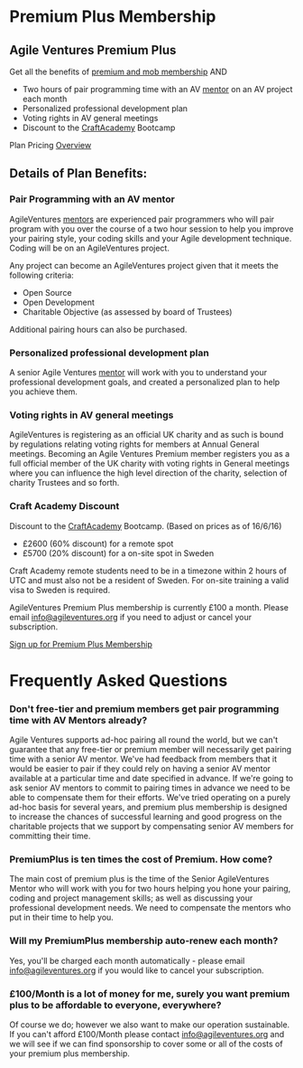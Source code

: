 # Premium Plus Membership

## Agile Ventures Premium Plus 

Get all the benefits of [premium and mob membership](http://www.agileventures.org/premium) AND 

- Two hours of pair programming time with an AV [mentor](http://www.agileventures.org/mentors) on an AV project each month
- Personalized professional development plan
- Voting rights in AV general meetings 
- Discount to the [CraftAcademy](https://craftacademy.se/international/) Bootcamp

Plan Pricing [Overview](http://www.agileventures.org/pricing)

## Details of Plan Benefits:

### Pair Programming with an AV mentor

AgileVentures [mentors](http://www.agileventures.org/mentors) are experienced pair programmers who will pair program with you over the course of a two hour session to help you improve your pairing style, your coding skills and your Agile development technique.  Coding will be on an AgileVentures project.

Any project can become an AgileVentures project given that it meets the following criteria:

- Open Source
- Open Development
- Charitable Objective (as assessed by board of Trustees)

Additional pairing hours can also be purchased. 

### Personalized professional development plan
    
A senior Agile Ventures [mentor](http://www.agileventures.org/mentors) will work with you to understand your professional development goals, and created a personalized plan to help you achieve them.

### Voting rights in AV general meetings

AgileVentures is registering as an official UK charity and as such is bound by regulations relating voting rights for members at Annual General meetings.  Becoming an Agile Ventures Premium member registers you as a full official member of the UK charity with voting rights in General meetings where you can influence the high level direction of the charity, selection of charity Trustees and so forth.

### Craft Academy Discount

Discount to the [CraftAcademy](https://craftacademy.se/international/) Bootcamp. (Based on prices as of 16/6/16)

- &#xa3;2600 (60% discount) for a remote spot 
- &#xa3;5700 (20% discount) for a on-site spot in Sweden

Craft Academy remote students need to be in a timezone within 2 hours of UTC and must also not be a resident of Sweden. For on-site training a valid visa to Sweden is required.

AgileVentures Premium Plus membership is currently &#xa3;100 a month.  Please email info@agileventures.org if you need to adjust or cancel your subscription.

[Sign up for Premium Plus Membership](http://www.agileventures.org/subscriptions//new?plan=premiumplus)

# Frequently Asked Questions

### Don't free-tier and premium members get pair programming time with AV Mentors already?

Agile Ventures supports ad-hoc pairing all round the world, but we can't guarantee that any free-tier or premium member will necessarily get pairing time with a senior AV mentor.  We've had feedback from members that it would be easier to pair if they could rely on having a senior AV mentor available at a particular time and date specified in advance.  If we're going to ask senior AV mentors to commit to pairing times in advance we need to be able to compensate them for their efforts.   We've tried operating on a purely ad-hoc basis for several years, and premium plus membership is designed to increase the chances of successful learning and good progress on the charitable projects that we support by compensating senior AV members for committing their time. 

### PremiumPlus is ten times the cost of Premium.  How come?

The main cost of premium plus is the time of the Senior AgileVentures Mentor who will work with you for two hours helping you hone your pairing, coding and project management skills; as well as discussing your professional development needs.  We need to compensate the mentors who put in their time to help you.

### Will my PremiumPlus membership auto-renew each month?

Yes, you'll be charged each month automatically - please email info@agileventures.org if you would like to cancel your subscription.

### &#xa3;100/Month is a lot of money for me, surely you want premium plus to be affordable to everyone, everywhere?

Of course we do; however we also want to make our operation sustainable.  If you can't afford &#xa3;100/Month please contact info@agileventures.org and we will see if we can find sponsorship to cover some or all of the costs of your premium plus membership.